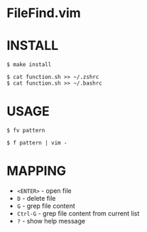 
FileFind.vim
============

INSTALL
=======

    $ make install

    $ cat function.sh >> ~/.zshrc
    $ cat function.sh >> ~/.bashrc

USAGE
=====

    $ fv pattern 

    $ f pattern | vim -

MAPPING
=======

- `<ENTER>` - open file
- `D`       - delete file
- `G`       - grep file content
- `Ctrl-G`  - grep file content from current list
- `?`       - show help message


